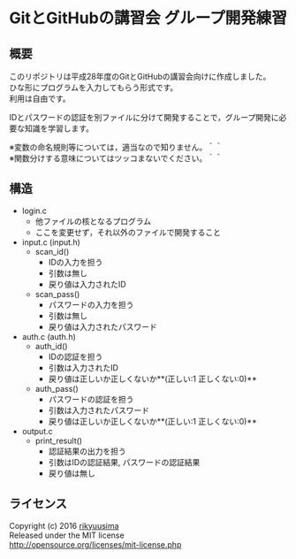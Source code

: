 # GitとGitHubの講習会 グループ開発練習

## 概要
このリポジトリは平成28年度のGitとGitHubの講習会向けに作成しました。  
ひな形にプログラムを入力してもらう形式です。  
利用は自由です。

IDとパスワードの認証を別ファイルに分けて開発することで，グループ開発に必要な知識を学習します。

※変数の命名規則等については，適当なので知りません。＾＾  
※関数分けする意味についてはツッコまないでください。＾＾

## 構造
* login.c
  - 他ファイルの核となるプログラム
  - ここを変更せず，それ以外のファイルで開発すること
* input.c (input.h)
  * scan_id()
    - IDの入力を担う
    - 引数は無し
    - 戻り値は入力されたID
  * scan_pass()
    - パスワードの入力を担う
    - 引数は無し
    - 戻り値は入力されたパスワード
* auth.c (auth.h)
  * auth_id()
    - IDの認証を担う
    - 引数は入力されたID
    - 戻り値は正しいか正しくないか**(正しい:1 正しくない:0)**
  * auth_pass()
    - パスワードの認証を担う
    - 引数は入力されたパスワード
    - 戻り値は正しいか正しくないか**(正しい:1 正しくない:0)**
* output.c
  * print_result()
    - 認証結果の出力を担う
    - 引数はIDの認証結果, パスワードの認証結果
    - 戻り値は無し

## ライセンス
Copyright (c) 2016 [rikyuusima](https://github.com/rikyuusima)  
Released under the MIT license  
http://opensource.org/licenses/mit-license.php
